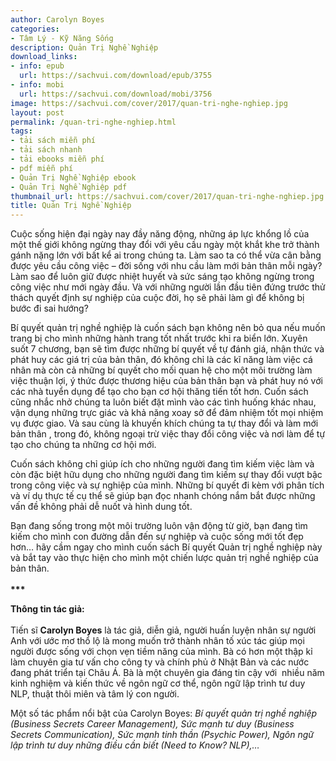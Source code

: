 ```yaml
---
author: Carolyn Boyes
categories:
- Tâm Lý - Kỹ Năng Sống
description: Quản Trị Nghề Nghiệp
download_links:
- info: epub
  url: https://sachvui.com/download/epub/3755
- info: mobi
  url: https://sachvui.com/download/mobi/3756
image: https://sachvui.com/cover/2017/quan-tri-nghe-nghiep.jpg
layout: post
permalink: /quan-tri-nghe-nghiep.html
tags:
- tải sách miễn phí
- tải sách nhanh
- tải ebooks miễn phí
- pdf miễn phí
- Quản Trị Nghề Nghiệp ebook
- Quản Trị Nghề Nghiệp pdf
thumbnail_url: https://sachvui.com/cover/2017/quan-tri-nghe-nghiep.jpg
title: Quản Trị Nghề Nghiệp
---
```


 <div class="item-desc text-justify"> <p>Cuộc sống hiện đại ngày nay đầy năng động, những áp lực khổng lồ của một thế giới không ngừng thay đổi với yêu cầu ngày một khắt khe trở thành gánh nặng lớn với bất kể ai trong chúng ta. Làm sao ta có thể vừa cân bằng được yêu cầu công việc – đời sống với nhu cầu làm mới bản thân mỗi ngày? Làm sao để luôn giữ được nhiệt huyết và sức sáng tạo không ngừng trong công việc như mới ngày đầu. Và với những người lần đầu tiên đứng trước thử thách quyết định sự nghiệp của cuộc đời, họ sẽ phải làm gì để không bị bước đi sai hướng?</p><p>Bí quyết quản trị nghề nghiệp là cuốn sách bạn không nên bỏ qua nếu muốn trang bị cho mình những hành trang tốt nhất trước khi ra biển lớn. Xuyên suốt 7 chương, bạn sẽ tìm được những bí quyết về tự đánh giá, nhận thức và phát huy các giá trị của bản thân, đó không chỉ là các kĩ năng làm việc cá nhân mà còn cả những bí quyết cho mối quan hệ cho một môi trường làm việc thuận lợi, ý thức được thương hiệu của bản thân bạn và phát huy nó với các nhà tuyển dụng để tạo cho bạn cơ hội thăng tiến tốt hơn. Cuốn sách cũng nhắc nhở chúng ta luôn biết đặt mình vào các tình huống khác nhau, vận dụng những trực giác và khả năng xoay sở để đảm nhiệm tốt mọi nhiệm vụ được giao. Và sau cùng là khuyến khích chúng ta tự thay đổi và làm mới bản thân , trong đó, không ngoại trừ việc thay đổi công việc và nơi làm để tự tạo cho chúng ta những cơ hội mới.</p><p>Cuốn sách không chỉ giúp ích cho những người đang tìm kiếm việc làm và còn đặc biệt hữu dụng cho những người đang tìm kiếm sự thay đổi vượt bậc trong công việc và sự nghiệp của mình. Những bí quyết đi kèm với phân tích và ví dụ thực tế cụ thể sẽ giúp bạn đọc nhanh chóng nắm bắt được những vấn đề không phải dễ nuốt và hình dung tốt.</p><p>Bạn đang sống trong một môi trường luôn vận động từ giờ, bạn đang tìm kiếm cho mình con đường dẫn đến sự nghiệp và cuộc sống mới tốt đẹp hơn… hãy cầm ngay cho mình cuốn sách Bí quyết Quản trị nghề nghiệp này và bắt tay vào thực hiện cho mình một chiến lược quản trị nghề nghiệp của bản thân.<br><br><strong>***</strong></p><p><strong>Thông tin tác giả:</strong><br><br>Tiến sĩ <strong>Carolyn Boyes</strong> là tác giả, diễn giả, người huấn luyện nhân sự người Anh với ước mơ thổ lộ là mong muốn trở thành nhân tố xúc tác giúp mọi người được sống với chọn vẹn tiềm năng của mình. Bà có hơn một thập kỉ làm chuyên gia tư vấn cho công ty và chính phủ ở Nhật Bản và các nước đang phát triển tại Châu Á. Bà là một chuyên gia đáng tin cậy với  nhiều năm kinh nghiệm và kiến thức về ngôn ngữ cơ thể, ngôn ngữ lập trình tư duy NLP, thuật thôi miên và tâm lý con người.</p><p>Một số tác phẩm nổi bật của Carolyn Boyes:<em> Bí quyết quản trị nghề nghiệp (Business Secrets Career Management), Sức mạnh tư duy (Business Secrets Communication), Sức mạnh tinh thần (Psychic Power), Ngôn ngữ lập trình tư duy những điều cần biết (Need to Know? NLP),…</em></p> </div>